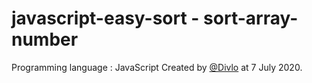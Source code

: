 # javascript-easy-sort - sort-array-number

Programming language : JavaScript
Created by [@Divlo](https://github.com/Divlo) at 7 July 2020.
